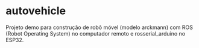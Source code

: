 # autovehicle
Projeto demo para construção de robô móvel (modelo arckmann) com ROS (Robot Operating System) no computador remoto e rosserial_arduino no ESP32.
